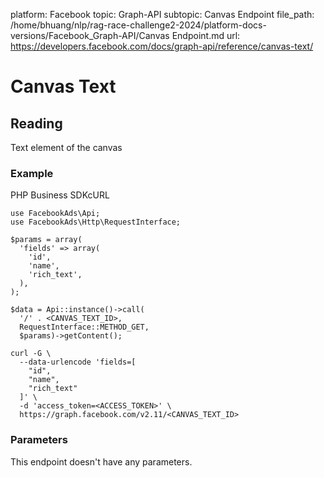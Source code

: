 platform: Facebook
topic: Graph-API
subtopic: Canvas Endpoint
file_path: /home/bhuang/nlp/rag-race-challenge2-2024/platform-docs-versions/Facebook_Graph-API/Canvas Endpoint.md
url: https://developers.facebook.com/docs/graph-api/reference/canvas-text/

# Canvas Text

## Reading

Text element of the canvas

### Example

PHP Business SDKcURL

    use FacebookAds\Api;
    use FacebookAds\Http\RequestInterface;
    
    $params = array(
      'fields' => array(
        'id',
        'name',
        'rich_text',
      ),
    );
    
    $data = Api::instance()->call(
      '/' . <CANVAS_TEXT_ID>,
      RequestInterface::METHOD_GET,
      $params)->getContent();

    curl -G \
      --data-urlencode 'fields=[ 
        "id", 
        "name", 
        "rich_text" 
      ]' \
      -d 'access_token=<ACCESS_TOKEN>' \
      https://graph.facebook.com/v2.11/<CANVAS_TEXT_ID>

### Parameters

This endpoint doesn't have any parameters.